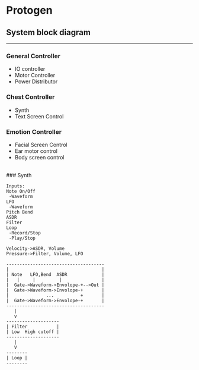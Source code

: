 # Protogen

## System block diagram
---

### General Controller
- IO controller<br>
- Motor Controller<br>
- Power Distributor<br>

### Chest Controller
- Synth<br>
- Text Screen Control<br>

### Emotion Controller
- Facial Screen Control<br>
- Ear motor control<br>
- Body screen control<br>

<br>
### Synth

```
Inputs:
Note On/Off
 -Waveform
LFO
 -Waveform
Pitch Bend
ASDR
Filter
Loop
 -Record/Stop
 -Play/Stop

Velocity->ASDR, Volume
Pressure->Filter, Volume, LFO 

-------------------------------------
|                                   |
| Note   LFO,Bend  ASDR             |
|   |     |         |               |
|  Gate->Waveform->Envolope-+-->Out |
|  Gate->Waveform->Envolope-+       |
|              ...          +       |
|  Gate->Waveform->Envolope-+       |
-------------------------------------
   |
   v
--------------------
| Filter           |
| Low  High cutoff |
--------------------
   |
   V  
--------
| Loop |
--------

```